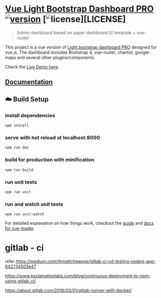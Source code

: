 # [Vue Light Bootstrap Dashboard PRO](https://github.com/creativetimofficial/vue-light-bootstrap-dashboard-pro) [![version][version-badge]][CHANGELOG] [![license][license-badge]][LICENSE]

> Admin dashboard based on paper dashboard UI template + vue-router

This project is a vue version of [Light bootstrap dashboard PRO](https://www.creative-tim.com/product/light-bootstrap-dashboard-pro)
designed for vue js. The dashboard includes Bootstrap 4, vue-router, chartist, google-maps and several other plugins/components. 

Check the [Live Demo here](http://vuejs.creative-tim.com/vue-light-bootstrap-dashboard-pro).

## [Documentation](http://vuejs.creative-tim.com/vue-light-bootstrap-dashboard-pro/documentation)

## :cloud: Build Setup

### install dependencies
`npm install`
### serve with hot reload at localhost:8000
`npm run dev`
### build for production with minification
`npm run build`
### run unit tests
`npm run unit`
### run and watch unit tests
`npm run unit:watch`

For detailed explanation on how things work, checkout the [guide](http://vuejs-templates.github.io/webpack/) and [docs for vue-loader](http://vuejs.github.io/vue-loader).

[CHANGELOG]: ./CHANGELOG.md
[version-badge]: https://img.shields.io/badge/version-1.0.0-blue.svg
[license-badge]: https://img.shields.io/badge/license-MIT-blue.svg

# gitlab - ci 

refer https://medium.com/@mattchewone/gitlab-ci-cd-testing-nodejs-app-642734503e47

https://www.exclamationlabs.com/blog/continuous-deployment-to-npm-using-gitlab-ci/

https://about.gitlab.com/2016/03/01/gitlab-runner-with-docker/


